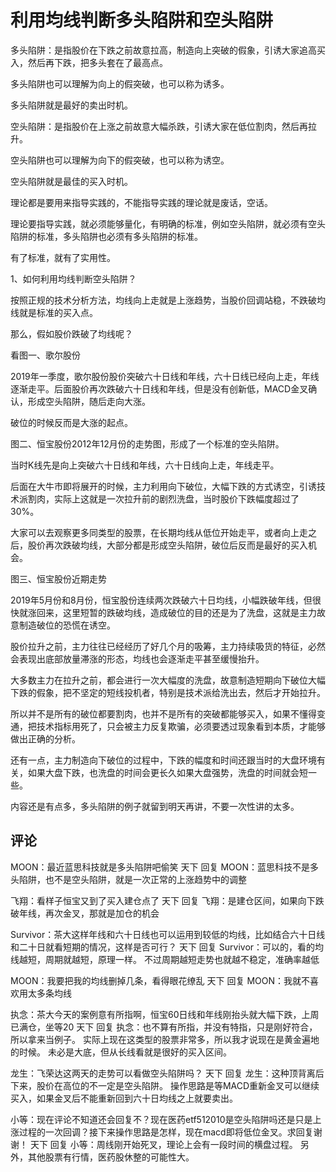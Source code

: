 # 利用均线判断多头陷阱和空头陷阱
[url]: (https://t.zsxq.com/6Qzvzz7)

多头陷阱：是指股价在下跌之前故意拉高，制造向上突破的假象，引诱大家追高买入，然后再下跌，把多头套在了最高点。

多头陷阱也可以理解为向上的假突破，也可以称为诱多。

多头陷阱就是最好的卖出时机。

空头陷阱：是指股价在上涨之前故意大幅杀跌，引诱大家在低位割肉，然后再拉升。

空头陷阱也可以理解为向下的假突破，也可以称为诱空。

空头陷阱就是最佳的买入时机。

理论都是要用来指导实践的，不能指导实践的理论就是废话，空话。

理论要指导实践，就必须能够量化，有明确的标准，例如空头陷阱，就必须有空头陷阱的标准，多头陷阱也必须有多头陷阱的标准。

有了标准，就有了实用性。

1、如何利用均线判断空头陷阱？

按照正规的技术分析方法，均线向上走就是上涨趋势，当股价回调站稳，不跌破均线就是标准的买入点。

那么，假如股价跌破了均线呢？

看图一、歌尔股份

2019年一季度，歌尔股份股价突破六十日线和年线，六十日线已经向上走，年线逐渐走平。后面股价再次跌破六十日线和年线，但是没有创新低，MACD金叉确认，形成空头陷阱，随后走向大涨。

破位的时候反而是大涨的起点。

图二、恒宝股份2012年12月份的走势图，形成了一个标准的空头陷阱。

当时K线先是向上突破六十日线和年线，六十日线向上走，年线走平。

后面在大牛市即将展开的时候，主力利用向下破位，大幅下跌的方式诱空，引诱技术派割肉，实际上这就是一次拉升前的剧烈洗盘，当时股价下跌幅度超过了30%。

大家可以去观察更多同类型的股票，在长期均线从低位开始走平，或者向上走之后，股价再次跌破均线，大部分都是形成空头陷阱，破位后反而是最好的买入机会。

图三、恒宝股份近期走势

2019年5月份和8月份，恒宝股份连续两次跌破六十日均线，小幅跌破年线，但很快就涨回来，这里短暂的跌破均线，造成破位的目的还是为了洗盘，这就是主力故意制造破位的恐慌在诱空。

股价拉升之前，主力往往已经经历了好几个月的吸筹，主力持续吸货的特征，必然会表现出底部放量滞涨的形态，均线也会逐渐走平甚至缓慢抬升。

大多数主力在拉升之前，都会进行一次大幅度的洗盘，故意制造短期向下破位大幅下跌的假象，把不坚定的短线投机者，特别是技术派给洗出去，然后才开始拉升。

所以并不是所有的破位都要割肉，也并不是所有的突破都能够买入，如果不懂得变通，把技术指标用死了，只会被主力反复欺骗，必须要透过现象看到本质，才能够做出正确的分析。

还有一点，主力制造向下破位的过程中，下跌的幅度和时间还跟当时的大盘环境有关，如果大盘下跌，也洗盘的时间会更长久如果大盘强势，洗盘的时间就会短一些。

内容还是有点多，多头陷阱的例子就留到明天再讲，不要一次性讲的太多。

## 评论
MOON：最近蓝思科技就是多头陷阱吧偷笑
天下 回复 MOON：蓝思科技不是多头陷阱，也不是空头陷阱，就是一次正常的上涨趋势中的调整

飞翔：看样子恒宝又到了买入建仓点了
天下 回复 飞翔：是建仓区间，如果向下跌破年线，再次金叉，那就是加仓的机会

Survivor：茶大这样年线和六十日线也可以运用到较低的均线，比如结合六十日线和二十日就看短期的情况，这样是否可行？
天下 回复 Survivor：可以的，看的均线越短，周期就越短，原理一样。
不过周期越短走势也就越不稳定，准确率越低

MOON：我要把我的均线删掉几条，看得眼花缭乱
天下 回复 MOON：我就不喜欢用太多条均线

执念：茶大今天的案例意有所指啊，恒宝60日线和年线刚抬头就大幅下跌，上周已满仓，坐等20
天下 回复 执念：也不算有所指，并没有特指，只是刚好符合，所以拿来当例子。
实际上现在这类型的股票非常多，所以我才说现在是黄金遍地的时候。
未必是大底，但从长线看就是很好的买入区间。

龙生：飞荣达这两天的走势可以看做空头陷阱吗？
天下 回复 龙生：这种顶背离后下来，股价在高位的不一定是空头陷阱。
操作思路是等MACD重新金叉可以继续买入，如果金叉后不能重新回到六十日均线之上就要卖出。

小等：现在评论不知道还会回复不？现在医药etf512010是空头陷阱吗还是只是上涨过程的一次回调？接下来操作思路是怎样，现在macd即将低位金叉。求回复谢谢！
天下 回复 小等：周线刚开始死叉，理论上会有一段时间的横盘过程。
另外，其他股票有行情，医药股休整的可能性大。